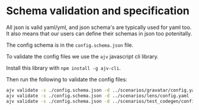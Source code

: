 # Schema validation and specification

All json is valid yaml/yml, and json schema's are typically used for yaml too. It also means that our users can define their schemas in json too potenitally.

The config schema is in the `config.schema.json` file.

To validate the config files we use the `ajv` javascript cli library.

Install this library with `npm install -g ajv-cli`.

Then run the following to validate the config files:

```bash
ajv validate -s ./config.schema.json -d ../scenarios/gravatar/config.yaml
ajv validate -s ./config.schema.json -d ../scenarios/lens/config.yaml
ajv validate -s ./config.schema.json -d ../scenarios/test_codegen/config.yaml
```
